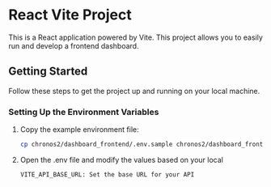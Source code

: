 # React Vite Project

This is a React application powered by Vite. This project allows you to easily run and develop a frontend dashboard.

## Getting Started

Follow these steps to get the project up and running on your local machine.

### Setting Up the Environment Variables

1. Copy the example environment file:

   ```bash
   cp chronos2/dashboard_frontend/.env.sample chronos2/dashboard_frontend/.env
   ```

2. Open the .env file and modify the values based on your local
   ```bash
   VITE_API_BASE_URL: Set the base URL for your API
   ```
